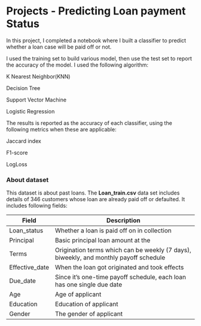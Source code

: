 # Projects - Predicting Loan payment Status
In this project, I completed a notebook where I built a classifier to predict whether a loan case will be paid off or not.

I used the training set to build various model, then use the test set to report the accuracy of the model.
I used the following algorithm:

K Nearest Neighbor(KNN)

Decision Tree

Support Vector Machine

Logistic Regression

The results is reported as the accuracy of each classifier, using the following metrics when these are applicable:

Jaccard index

F1-score

LogLoss

### About dataset

This dataset is about past loans. The __Loan_train.csv__ data set includes details of 346 customers whose loan are already paid off or defaulted. It includes following fields:

| Field          | Description                                                                           |
|----------------|---------------------------------------------------------------------------------------|
| Loan_status    | Whether a loan is paid off on in collection                                           |
| Principal      | Basic principal loan amount at the                                                    |
| Terms          | Origination terms which can be weekly (7 days), biweekly, and monthly payoff schedule |
| Effective_date | When the loan got originated and took effects                                         |
| Due_date       | Since it’s one-time payoff schedule, each loan has one single due date                |
| Age            | Age of applicant                                                                      |
| Education      | Education of applicant                                                                |
| Gender         | The gender of applicant                                                               |

